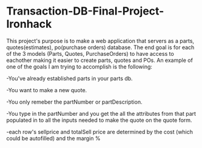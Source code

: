 # Transaction-DB-Final-Project-Ironhack

This project's purpose is to make a web application that servers as a parts, quotes(estimates), po(purchase orders) database.
The end goal is for each of the 3 models (Parts, Quotes, PurchaseOrders) to have access to eachother making it easier to  create parts, quotes and POs.
An example of one of the goals I am trying to accomplish is the following:



-You've already established parts in your parts db.

-You want to make a new quote.

-You only remeber the partNumber or partDescription. 

-You type in the partNumber and you get the all the attributes from that part 
populated in to all the inputs needed to make the quote on the quote form. 

-each row's sellprice and totalSell price are determined by the 
cost (which could be autofilled) and the margin % 

